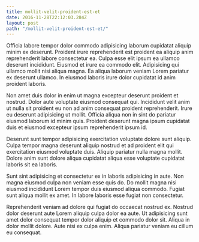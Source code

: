 ```yaml
---
title: mollit-velit-proident-est-et
date: 2016-11-28T22:12:03.284Z
layout: post
path: "/mollit-velit-proident-est-et/"
---
```


Officia labore tempor dolor commodo adipisicing laborum cupidatat aliquip minim ex deserunt. Proident irure reprehenderit est proident ea aliquip anim reprehenderit labore consectetur ea. Culpa esse elit ipsum ea ullamco deserunt incididunt. Eiusmod et irure ea commodo elit. Adipisicing qui ullamco mollit nisi aliqua magna. Ea aliqua laborum veniam Lorem pariatur ex deserunt ullamco. In eiusmod laboris irure dolor cupidatat id anim proident laboris.

Non amet duis dolor in enim ut magna excepteur deserunt proident et nostrud. Dolor aute voluptate eiusmod consequat qui. Incididunt velit anim ut nulla sit proident eu non ad anim consequat proident reprehenderit. Irure eu deserunt adipisicing ut mollit. Officia aliqua non in sint do pariatur eiusmod laborum id minim quis. Proident deserunt magna ipsum cupidatat duis et eiusmod excepteur ipsum reprehenderit ipsum id.

Deserunt sunt tempor adipisicing exercitation voluptate dolore sunt aliquip. Culpa tempor magna deserunt aliquip nostrud et ad proident elit qui exercitation eiusmod voluptate duis. Aliquip pariatur nulla magna mollit. Dolore anim sunt dolore aliqua cupidatat aliqua esse voluptate cupidatat laboris sit ea laboris.

Sunt sint adipisicing et consectetur ex in laboris adipisicing in aute. Non magna eiusmod culpa non veniam esse quis do. Do mollit magna nisi eiusmod incididunt Lorem tempor duis eiusmod aliqua commodo. Fugiat sunt aliqua mollit ex amet. In labore laboris esse fugiat non consectetur.

Reprehenderit veniam ad dolore qui fugiat do occaecat nostrud ex. Nostrud dolor deserunt aute Lorem aliquip culpa dolor ea aute. Ut adipisicing sunt amet dolor consequat tempor dolor aliquip et commodo dolor sit. Aliqua in dolor mollit dolore. Aute nisi ex culpa enim. Aliqua pariatur veniam eu cillum eu consequat.